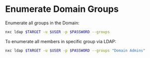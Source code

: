 # Enumerate Domain Groups

Enumerate all groups in the Domain:

```bash
nxc ldap $TARGET -u $USER -p $PASSWORD --groups
```

To enumerate all members in specific group via LDAP:

```bash
nxc ldap $TARGET -u $USER -p $PASSWORD --groups "Domain Admins"
```
